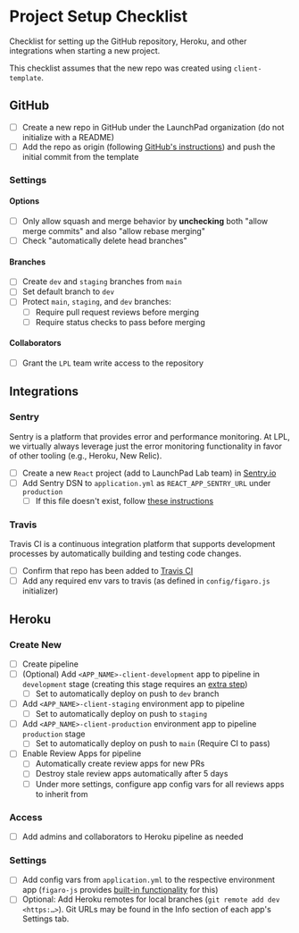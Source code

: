 # Project Setup Checklist

Checklist for setting up the GitHub repository, Heroku, and other integrations when starting a new project.

This checklist assumes that the new repo was created using `client-template`.

## GitHub

- [ ] Create a new repo in GitHub under the LaunchPad organization (do not initialize with a README)
- [ ] Add the repo as origin (following [GitHub's instructions](https://help.github.com/en/articles/adding-a-remote)) and push the initial commit from the template

### Settings

#### Options

- [ ] Only allow squash and merge behavior by **unchecking** both "allow merge commits" and also "allow rebase merging"
- [ ] Check "automatically delete head branches"

#### Branches

- [ ] Create `dev` and `staging` branches from `main`
- [ ] Set default branch to `dev`
- [ ] Protect `main`, `staging`, and `dev` branches:
  - [ ] Require pull request reviews before merging
  - [ ] Require status checks to pass before merging

#### Collaborators

- [ ] Grant the `LPL` team write access to the repository

## Integrations

### Sentry
Sentry is a platform that provides error and performance monitoring. At LPL, we virtually always leverage just the error monitoring functionality in favor of other tooling (e.g., Heroku, New Relic).

- [ ] Create a new `React` project (add to LaunchPad Lab team) in [Sentry.io](https://sentry.io/organizations/launchpad-lab/projects)
- [ ] Add Sentry DSN to `application.yml` as `REACT_APP_SENTRY_URL` under `production`
  - [ ] If this file doesn't exist, follow [these instructions](https://github.com/LaunchPadLab/opensesame#opensesame)

### Travis
Travis CI is a continuous integration platform that supports development processes by automatically building and testing code changes.

- [ ] Confirm that repo has been added to [Travis CI](https://travis-ci.com/github/LaunchPadLab)
- [ ] Add any required env vars to travis (as defined in `config/figaro.js` initializer)

## Heroku

### Create New

- [ ] Create pipeline
- [ ] (Optional) Add `<APP_NAME>-client-development` app to pipeline in `development` stage (creating this stage requires an [extra step](https://devcenter.heroku.com/articles/pipelines#i-don-t-see-a-development-stage-how-do-i-add-a-development-app))
  - [ ] Set to automatically deploy on push to `dev` branch
- [ ] Add `<APP_NAME>-client-staging` environment app to pipeline
  - [ ] Set to automatically deploy on push to `staging`
- [ ] Add `<APP_NAME>-client-production` environment app to pipeline `production` stage
  - [ ] Set to automatically deploy on push to `main` (Require CI to pass)
- [ ] Enable Review Apps for pipeline
  - [ ] Automatically create review apps for new PRs
  - [ ] Destroy stale review apps automatically after 5 days
  - [ ] Under more settings, configure app config vars for all reviews apps to inherit from

### Access

- [ ] Add admins and collaborators to Heroku pipeline as needed

### Settings

- [ ] Add config vars from `application.yml` to the respective environment app (`figaro-js` provides [built-in functionality](https://github.com/LaunchPadLab/figaro-js/blob/master/docs.md#cli) for this)
- [ ] Optional: Add Heroku remotes for local branches (`git remote add dev <https:…>`). Git URLs may be found in the Info section of each app's Settings tab.
